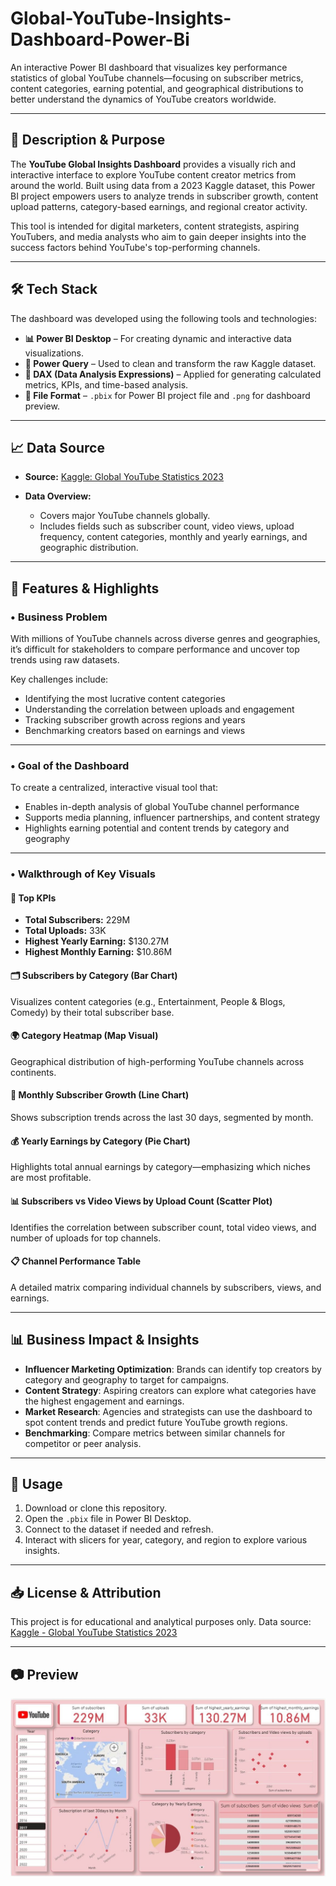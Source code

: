 # Global-YouTube-Insights-Dashboard-Power-Bi


An interactive Power BI dashboard that visualizes key performance statistics of global YouTube channels—focusing on subscriber metrics, content categories, earning potential, and geographical distributions to better understand the dynamics of YouTube creators worldwide.

---

## 📌 Description & Purpose

The **YouTube Global Insights Dashboard** provides a visually rich and interactive interface to explore YouTube content creator metrics from around the world. Built using data from a 2023 Kaggle dataset, this Power BI project empowers users to analyze trends in subscriber growth, content upload patterns, category-based earnings, and regional creator activity.

This tool is intended for digital marketers, content strategists, aspiring YouTubers, and media analysts who aim to gain deeper insights into the success factors behind YouTube's top-performing channels.

---

## 🛠 Tech Stack

The dashboard was developed using the following tools and technologies:

* **📊 Power BI Desktop** – For creating dynamic and interactive data visualizations.
* **📂 Power Query** – Used to clean and transform the raw Kaggle dataset.
* **🧠 DAX (Data Analysis Expressions)** – Applied for generating calculated metrics, KPIs, and time-based analysis.
* **📁 File Format** – `.pbix` for Power BI project file and `.png` for dashboard preview.

---

## 📈 Data Source

* **Source:** [Kaggle: Global YouTube Statistics 2023](https://www.kaggle.com/datasets/nelgiriyewithana/global-youtube-statistics-2023)
* **Data Overview:**

  * Covers major YouTube channels globally.
  * Includes fields such as subscriber count, video views, upload frequency, content categories, monthly and yearly earnings, and geographic distribution.

---

## 🚀 Features & Highlights

### • Business Problem

With millions of YouTube channels across diverse genres and geographies, it’s difficult for stakeholders to compare performance and uncover top trends using raw datasets.

Key challenges include:

* Identifying the most lucrative content categories
* Understanding the correlation between uploads and engagement
* Tracking subscriber growth across regions and years
* Benchmarking creators based on earnings and views

---

### • Goal of the Dashboard

To create a centralized, interactive visual tool that:

* Enables in-depth analysis of global YouTube channel performance
* Supports media planning, influencer partnerships, and content strategy
* Highlights earning potential and content trends by category and geography

---

### • Walkthrough of Key Visuals

#### 🎯 Top KPIs

* **Total Subscribers:** 229M
* **Total Uploads:** 33K
* **Highest Yearly Earning:** \$130.27M
* **Highest Monthly Earning:** \$10.86M

#### 🗂 Subscribers by Category (Bar Chart)

Visualizes content categories (e.g., Entertainment, People & Blogs, Comedy) by their total subscriber base.

#### 🌍 Category Heatmap (Map Visual)

Geographical distribution of high-performing YouTube channels across continents.

#### 📅 Monthly Subscriber Growth (Line Chart)

Shows subscription trends across the last 30 days, segmented by month.

#### 💰 Yearly Earnings by Category (Pie Chart)

Highlights total annual earnings by category—emphasizing which niches are most profitable.

#### 📊 Subscribers vs Video Views by Upload Count (Scatter Plot)

Identifies the correlation between subscriber count, total video views, and number of uploads for top channels.

#### 📋 Channel Performance Table

A detailed matrix comparing individual channels by subscribers, views, and earnings.

---

## 📊 Business Impact & Insights

* **Influencer Marketing Optimization**: Brands can identify top creators by category and geography to target for campaigns.
* **Content Strategy**: Aspiring creators can explore what categories have the highest engagement and earnings.
* **Market Research**: Agencies and strategists can use the dashboard to spot content trends and predict future YouTube growth regions.
* **Benchmarking**: Compare metrics between similar channels for competitor or peer analysis.

---

## 📎 Usage

1. Download or clone this repository.
2. Open the `.pbix` file in Power BI Desktop.
3. Connect to the dataset if needed and refresh.
4. Interact with slicers for year, category, and region to explore various insights.

---

## 📥 License & Attribution

This project is for educational and analytical purposes only.
Data source: [Kaggle - Global YouTube Statistics 2023](https://www.kaggle.com/datasets/nelgiriyewithana/global-youtube-statistics-2023)

---

## 📷 Preview

![YouTube Global Dashboard Preview](https://github.com/Sanjay-Durai-196/Global-YouTube-Insights-Dashboard-Power-Bi-/blob/main/Overview%20of%20Global%20youtube%20Statistic%202023%20DashBoard.jpg)
